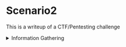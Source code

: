 # Scenario2
 
This is a writeup of a CTF/Pentesting challenge

<details><summary>Information Gathering</summary>
<p>

First things first, I ran multiple Nmap scans